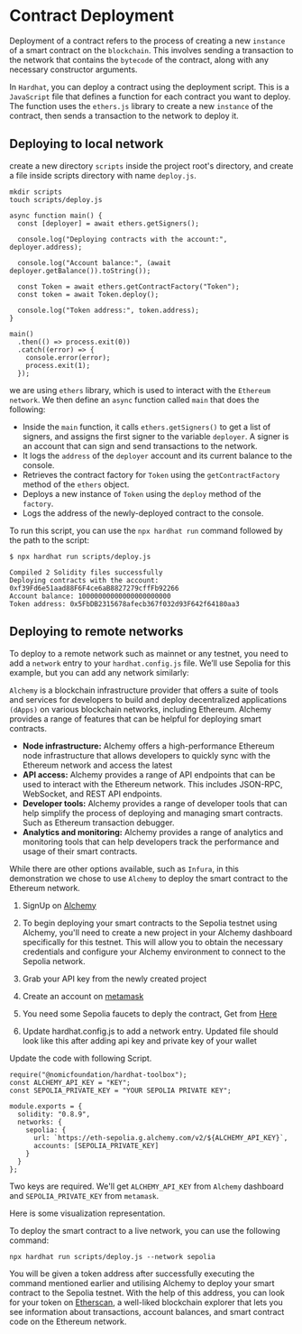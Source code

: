 

# Contract Deployment

Deployment of a contract refers to the process of creating a new `instance` of a smart contract on the `blockchain`. This involves sending a transaction to the network that contains the `bytecode` of the contract, along with any necessary constructor arguments.

In `Hardhat`, you can deploy a contract using the deployment script. This is a `JavaScript` file that defines a function for each contract you want to deploy. The function uses the `ethers.js` library to create a new `instance` of the contract, then sends a transaction to the network to deploy it.
## Deploying to local network

create a new directory `scripts` inside the project root's directory, and create a file inside scripts directory with name `deploy.js`.

```
mkdir scripts
touch scripts/deploy.js
```

```
async function main() {
  const [deployer] = await ethers.getSigners();

  console.log("Deploying contracts with the account:", deployer.address);

  console.log("Account balance:", (await deployer.getBalance()).toString());

  const Token = await ethers.getContractFactory("Token");
  const token = await Token.deploy();

  console.log("Token address:", token.address);
}

main()
  .then(() => process.exit(0))
  .catch((error) => {
    console.error(error);
    process.exit(1);
  });

  ```

we are using `ethers` library, which is used to interact with the `Ethereum network`. We then define an `async` function called `main` that does the following:

- Inside the `main` function, it calls `ethers.getSigners()` to get a list of signers, and assigns the first signer to the variable `deployer`. A signer is an account that can sign and send transactions to the network.
- It logs the `address` of the `deployer` account and its current balance to the console.
- Retrieves the contract factory for `Token` using the `getContractFactory` method of the `ethers` object.
- Deploys a new instance of `Token` using the `deploy` method of the `factory`.
- Logs the address of the newly-deployed contract to the console.

To run this script, you can use the `npx hardhat run` command followed by the path to the script:


```
$ npx hardhat run scripts/deploy.js

Compiled 2 Solidity files successfully
Deploying contracts with the account: 0xf39Fd6e51aad88F6F4ce6aB8827279cffFb92266
Account balance: 10000000000000000000000
Token address: 0x5FbDB2315678afecb367f032d93F642f64180aa3
```

## Deploying to remote networks

To deploy to a remote network such as mainnet or any testnet, you need to add a `network` entry to your `hardhat.config.js` file. We’ll use Sepolia for this example, but you can add any network similarly:

`Alchemy` is a blockchain infrastructure provider that offers a suite of tools and services for developers to build and deploy decentralized applications `(dApps)` on various blockchain networks, including Ethereum. Alchemy provides a range of features that can be helpful for deploying smart contracts.

- **Node infrastructure:** Alchemy offers a high-performance Ethereum node infrastructure that allows developers to quickly sync with the Ethereum network and access the latest 
- **API access:** Alchemy provides a range of API endpoints that can be used to interact with the Ethereum network. This includes JSON-RPC, WebSocket, and REST API endpoints.
- **Developer tools:** Alchemy provides a range of developer tools that can help simplify the process of deploying and managing smart contracts. Such as Ethereum transaction debugger.
- **Analytics and monitoring:** Alchemy provides a range of analytics and monitoring tools that can help developers track the performance and usage of their smart contracts.

While there are other options available, such as `Infura`, in this demonstration we chose to use `Alchemy` to deploy the smart contract to the Ethereum network.

1. SignUp on [Alchemy](https://www.alchemy.com/)

2. To begin deploying your smart contracts to the Sepolia testnet using Alchemy, you'll need to create a new project in your Alchemy dashboard specifically for this testnet. This will allow you to obtain the necessary credentials and configure your Alchemy environment to connect to the Sepolia network.

3. Grab your API key from the newly created project

4. Create an account on [metamask](https://metamask.io/)
5. You need some Sepolia faucets to deply the contract, Get from [Here](https://sepoliafaucet.com/)

6. Update hardhat.config.js to add a network entry. Updated file should look like this after adding api key and private key of your wallet

Update the code with following Script. 

```
require("@nomicfoundation/hardhat-toolbox");
const ALCHEMY_API_KEY = "KEY";
const SEPOLIA_PRIVATE_KEY = "YOUR SEPOLIA PRIVATE KEY";

module.exports = {
  solidity: "0.8.9",
  networks: {
    sepolia: {
      url: `https://eth-sepolia.g.alchemy.com/v2/${ALCHEMY_API_KEY}`,
      accounts: [SEPOLIA_PRIVATE_KEY]
    }
  }
};
```
Two keys are required. We'll get `ALCHEMY_API_KEY` from `Alchemy` dashboard and `SEPOLIA_PRIVATE_KEY` from `metamask`.

Here is some visualization representation. 


To deploy the smart contract to a live network, you can use the following command:

```
npx hardhat run scripts/deploy.js --network sepolia
```

You will be given a token address after successfully executing the command mentioned earlier and utilising Alchemy to deploy your smart contract to the Sepolia testnet. With the help of this address, you can look for your token on [Etherscan](https://sepolia.etherscan.io/), a well-liked blockchain explorer that lets you see information about transactions, account balances, and smart contract code on the Ethereum network.